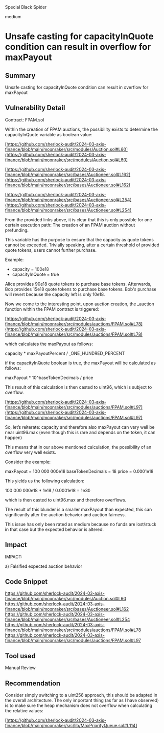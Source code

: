 Special Black Spider

medium

# Unsafe casting for capacityInQuote condition can result in overflow for maxPayout

## Summary
Unsafe casting for capacityInQuote condition can result in overflow for maxPayout

## Vulnerability Detail
Contract: FPAM.sol

Within the creation of FPAM auctions, the possibility exists to determine the capacityInQuote variable as boolean value:

[https://github.com/sherlock-audit/2024-03-axis-finance/blob/main/moonraker/src/modules/Auction.sol#L60](https://github.com/sherlock-audit/2024-03-axis-finance/blob/main/moonraker/src/modules/Auction.sol#L60)

[https://github.com/sherlock-audit/2024-03-axis-finance/blob/main/moonraker/src/bases/Auctioneer.sol#L162](https://github.com/sherlock-audit/2024-03-axis-finance/blob/main/moonraker/src/bases/Auctioneer.sol#L162)

[https://github.com/sherlock-audit/2024-03-axis-finance/blob/main/moonraker/src/bases/Auctioneer.sol#L254](https://github.com/sherlock-audit/2024-03-axis-finance/blob/main/moonraker/src/bases/Auctioneer.sol#L254)

From the provided links above, it is clear that this is only possible for one certain execution path: The creation of an FPAM auction without prefunding.

This variable has the purpose to ensure that the capacity as quote tokens cannot be exceeded. Trivially speaking, after a certain threshold of provided quote tokens, users cannot further purchase. 

Example: 

- capacity = 100e18
- capacityInQuote = true

Alice provides 90e18 quote tokens to purchase base tokens. Afterwards, Bob provides 15e18 quote tokens to purchase base tokens. Bob's purchase will revert because the capacity left is only 10e18.

Now we come to the interesting point, upon auction creation, the _auction function within the FPAM contract is triggered:

[https://github.com/sherlock-audit/2024-03-axis-finance/blob/main/moonraker/src/modules/auctions/FPAM.sol#L78](https://github.com/sherlock-audit/2024-03-axis-finance/blob/main/moonraker/src/modules/auctions/FPAM.sol#L78)

which calculates the maxPayout as follows:

capacity * maxPayoutPercent / _ONE_HUNDRED_PERCENT

if the capacityInQuote boolean is true, the maxPayout will be calculated as follows:

maxPayout * 10^baseTokenDecimals / price

This result of this calculation is then casted to uint96, which is subject to overflow.

[https://github.com/sherlock-audit/2024-03-axis-finance/blob/main/moonraker/src/modules/auctions/FPAM.sol#L97](https://github.com/sherlock-audit/2024-03-axis-finance/blob/main/moonraker/src/modules/auctions/FPAM.sol#L97)

So, let’s reiterate: capacity and therefore also maxPayout can very well be near uint96.max (even though this is rare and depends on the token, it can happen)

This means that in our above mentioned calculation, the possibility of an overflow very well exists. 

Consider the example:


maxPayout = 100 000 000e18 
baseTokenDecimals = 18
price = 0.0001e18

This yields us the following calculation:

100 000 000e18 * 1e18 / 0.0001e18 = 1e30

which is then casted to uint96.max and therefore overflows.

The result of this blunder is a smaller maxPayout than expected, this can significantly alter the auction behavior and auction fairness.

This issue has only been rated as medium because no funds are lost/stuck in that case but the expected behavior is altered.

## Impact
IMPACT: 

a) Falsified expected auction behavior


## Code Snippet
https://github.com/sherlock-audit/2024-03-axis-finance/blob/main/moonraker/src/modules/Auction.sol#L60
https://github.com/sherlock-audit/2024-03-axis-finance/blob/main/moonraker/src/bases/Auctioneer.sol#L162
https://github.com/sherlock-audit/2024-03-axis-finance/blob/main/moonraker/src/bases/Auctioneer.sol#L254
https://github.com/sherlock-audit/2024-03-axis-finance/blob/main/moonraker/src/modules/auctions/FPAM.sol#L78
https://github.com/sherlock-audit/2024-03-axis-finance/blob/main/moonraker/src/modules/auctions/FPAM.sol#L97

## Tool used

Manual Review

## Recommendation
Consider simply switching to a uint256 approach, this should be adapted in the overall architecture. The only important thing (as far as I have observed) is to make sure the heap mechanism does not overflow when calculating the relative values:

[https://github.com/sherlock-audit/2024-03-axis-finance/blob/main/moonraker/src/lib/MaxPriorityQueue.sol#L114]